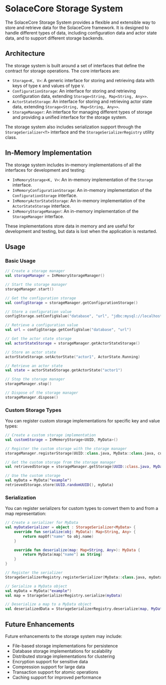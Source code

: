 # SolaceCore Storage System

The SolaceCore Storage System provides a flexible and extensible way to store and retrieve data for the SolaceCore framework. It is designed to handle different types of data, including configuration data and actor state data, and to support different storage backends.

## Architecture

The storage system is built around a set of interfaces that define the contract for storage operations. The core interfaces are:

- `Storage<K, V>`: A generic interface for storing and retrieving data with keys of type `K` and values of type `V`.
- `ConfigurationStorage`: An interface for storing and retrieving configuration data, extending `Storage<String, Map<String, Any>>`.
- `ActorStateStorage`: An interface for storing and retrieving actor state data, extending `Storage<String, Map<String, Any>>`.
- `StorageManager`: An interface for managing different types of storage and providing a unified interface for the storage system.

The storage system also includes serialization support through the `StorageSerializer<T>` interface and the `StorageSerializerRegistry` utility class.

## In-Memory Implementation

The storage system includes in-memory implementations of all the interfaces for development and testing:

- `InMemoryStorage<K, V>`: An in-memory implementation of the `Storage` interface.
- `InMemoryConfigurationStorage`: An in-memory implementation of the `ConfigurationStorage` interface.
- `InMemoryActorStateStorage`: An in-memory implementation of the `ActorStateStorage` interface.
- `InMemoryStorageManager`: An in-memory implementation of the `StorageManager` interface.

These implementations store data in memory and are useful for development and testing, but data is lost when the application is restarted.

## Usage

### Basic Usage

```kotlin
// Create a storage manager
val storageManager = InMemoryStorageManager()

// Start the storage manager
storageManager.start()

// Get the configuration storage
val configStorage = storageManager.getConfigurationStorage()

// Store a configuration value
configStorage.setConfigValue("database", "url", "jdbc:mysql://localhost:3306/mydb")

// Retrieve a configuration value
val url = configStorage.getConfigValue("database", "url")

// Get the actor state storage
val actorStateStorage = storageManager.getActorStateStorage()

// Store an actor state
actorStateStorage.setActorState("actor1", ActorState.Running)

// Retrieve an actor state
val state = actorStateStorage.getActorState("actor1")

// Stop the storage manager
storageManager.stop()

// Dispose of the storage manager
storageManager.dispose()
```

### Custom Storage Types

You can register custom storage implementations for specific key and value types:

```kotlin
// Create a custom storage implementation
val customStorage = InMemoryStorage<UUID, MyData>()

// Register the custom storage with the storage manager
storageManager.registerStorage(UUID::class.java, MyData::class.java, customStorage)

// Get the custom storage from the storage manager
val retrievedStorage = storageManager.getStorage(UUID::class.java, MyData::class.java)

// Use the custom storage
val myData = MyData("example")
retrievedStorage.store(UUID.randomUUID(), myData)
```

### Serialization

You can register serializers for custom types to convert them to and from a map representation:

```kotlin
// Create a serializer for MyData
val myDataSerializer = object : StorageSerializer<MyData> {
    override fun serialize(obj: MyData): Map<String, Any> {
        return mapOf("name" to obj.name)
    }

    override fun deserialize(map: Map<String, Any>): MyData {
        return MyData(map["name"] as String)
    }
}

// Register the serializer
StorageSerializerRegistry.registerSerializer(MyData::class.java, myDataSerializer)

// Serialize a MyData object
val myData = MyData("example")
val map = StorageSerializerRegistry.serialize(myData)

// Deserialize a map to a MyData object
val deserializedData = StorageSerializerRegistry.deserialize(map, MyData::class.java)
```

## Future Enhancements

Future enhancements to the storage system may include:

- File-based storage implementations for persistence
- Database storage implementations for scalability
- Distributed storage implementations for clustering
- Encryption support for sensitive data
- Compression support for large data
- Transaction support for atomic operations
- Caching support for improved performance